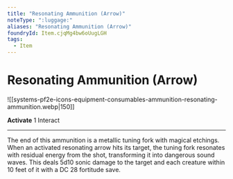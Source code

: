 ```yaml
---
title: "Resonating Ammunition (Arrow)"
noteType: ":luggage:"
aliases: "Resonating Ammunition (Arrow)"
foundryId: Item.cjqMg4bw6oUugLGH
tags:
  - Item
---
```


# Resonating Ammunition (Arrow)
![[systems-pf2e-icons-equipment-consumables-ammunition-resonating-ammunition.webp|150]]

**Activate** 1 Interact

* * *

The end of this ammunition is a metallic tuning fork with magical etchings. When an activated resonating arrow hits its target, the tuning fork resonates with residual energy from the shot, transforming it into dangerous sound waves. This deals 5d10 sonic damage to the target and each creature within 10 feet of it with a DC 28 fortitude save.
